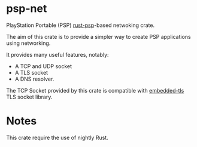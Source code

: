 # psp-net
PlayStation Portable (PSP) [rust-psp](https://github.com/overdrivenpotato/rust-psp)-based netwoking crate.

The aim of this crate is to provide a simpler way to create PSP applications using networking.

It provides many useful features, notably:
- A TCP and UDP socket
- A TLS socket
- A DNS resolver.

The TCP Socket provided by this crate is compatible with [embedded-tls](https://github.com/drogue-iot/embedded-tls) TLS socket library.

# Notes
This crate require the use of nightly Rust.

